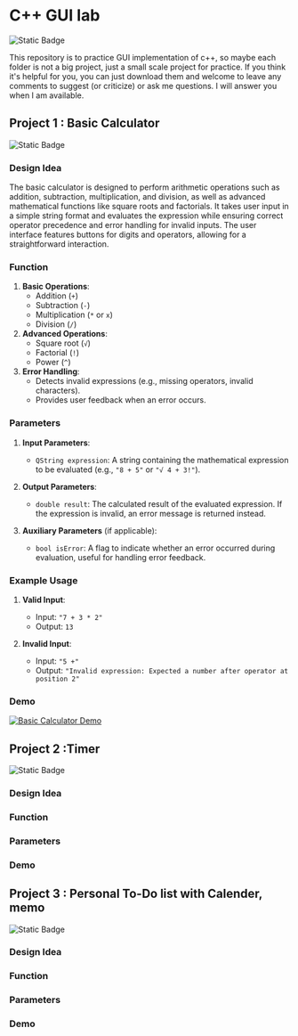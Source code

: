# C++ GUI lab
![Static Badge](https://img.shields.io/badge/Qt%20Version-QT6-green)

This repository is to practice GUI implementation of c++, so maybe each folder is not a big project, just a small scale project for practice. If you think it's helpful for you, you can just download them and welcome to leave any comments to suggest (or criticize) or ask me questions. I will answer you when I am available. 

## Project 1 : Basic Calculator
![Static Badge](https://img.shields.io/badge/build-passing-brightgreen) 
### Design Idea
The basic calculator is designed to perform arithmetic operations such as addition, subtraction, multiplication, and division, as well as advanced mathematical functions like square roots and factorials. It takes user input in a simple string format and evaluates the expression while ensuring correct operator precedence and error handling for invalid inputs. The user interface features buttons for digits and operators, allowing for a straightforward interaction.

### Function
1. **Basic Operations**: 
   - Addition (`+`)
   - Subtraction (`-`)
   - Multiplication (`*` or `x`)
   - Division (`/`)
2. **Advanced Operations**:
   - Square root (`√`)
   - Factorial (`!`)
   - Power (`^`)
3. **Error Handling**: 
   - Detects invalid expressions (e.g., missing operators, invalid characters).
   - Provides user feedback when an error occurs.

### Parameters
1. **Input Parameters**:
   - `QString expression`: A string containing the mathematical expression to be evaluated (e.g., `"8 + 5"` or `"√ 4 + 3!"`).

2. **Output Parameters**:
   - `double result`: The calculated result of the evaluated expression. If the expression is invalid, an error message is returned instead.

3. **Auxiliary Parameters** (if applicable):
   - `bool isError`: A flag to indicate whether an error occurred during evaluation, useful for handling error feedback.

### Example Usage
1. **Valid Input**: 
   - Input: `"7 + 3 * 2"`
   - Output: `13`
   
2. **Invalid Input**: 
   - Input: `"5 +"`
   - Output: `"Invalid expression: Expected a number after operator at position 2"`

### Demo
[![Basic Calculator Demo](https://img.youtube.com/vi/3Sm66-Ruk4w/0.jpg)](https://www.youtube.com/watch?v=3Sm66-Ruk4w)

## Project 2 :Timer
![Static Badge](https://img.shields.io/badge/planning-working-red)
### Design Idea

### Function

### Parameters

### Demo

## Project 3 : Personal To-Do list with Calender, memo
![Static Badge](https://img.shields.io/badge/planning-working-red)
### Design Idea

### Function

### Parameters

### Demo
